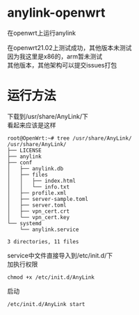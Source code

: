 # anylink-openwrt
在openwrt上运行anylink

在openwrt21.02上测试成功，其他版本未测试<br />
因为我这里是x86的，arm暂未测试<br />
其他版本，其他架构可以提交issues打包<br />

# 运行方法
下载到/usr/share/AnyLink/下<br />
看起来应该是这样<br />
```
root@OpenWrt:~# tree /usr/share/AnyLink/
/usr/share/AnyLink/
├── LICENSE
├── anylink
├── conf
│   ├── anylink.db
│   ├── files
│   │   ├── index.html
│   │   └── info.txt
│   ├── profile.xml
│   ├── server-sample.toml
│   ├── server.toml
│   ├── vpn_cert.crt
│   └── vpn_cert.key
└── systemd
    └── anylink.service

3 directories, 11 files
```
service中文件直接导入到/etc/init.d/下<br />
加执行权限
```
chmod +x /etc/init.d/AnyLink
```
启动
```
/etc/init.d/AnyLink start
```
